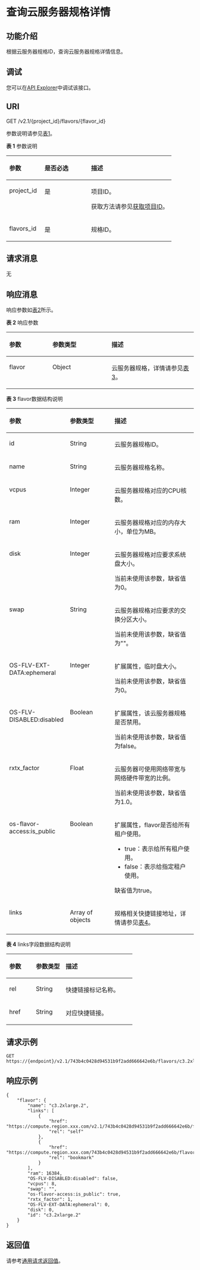 # 查询云服务器规格详情<a name="ecs_03_0703"></a>

## 功能介绍<a name="section64833508"></a>

根据云服务器规格ID，查询云服务器规格详情信息。

## 调试<a name="section926243314015"></a>

您可以在[API Explorer](https://apiexplorer.developer.huaweicloud.com/apiexplorer/doc?product=ECS&api=NovaShowFlavor)中调试该接口。

## URI<a name="section46630661"></a>

GET /v2.1/\{project\_id\}/flavors/\{flavor\_id\}

参数说明请参见[表1](#table47154420)。

**表 1**  参数说明

<a name="table47154420"></a>
<table><thead align="left"><tr id="row324668"><th class="cellrowborder" valign="top" width="21.42%" id="mcps1.2.4.1.1"><p id="p5187119"><a name="p5187119"></a><a name="p5187119"></a>参数</p>
</th>
<th class="cellrowborder" valign="top" width="28.15%" id="mcps1.2.4.1.2"><p id="p17503500"><a name="p17503500"></a><a name="p17503500"></a>是否必选</p>
</th>
<th class="cellrowborder" valign="top" width="50.43%" id="mcps1.2.4.1.3"><p id="p8497414"><a name="p8497414"></a><a name="p8497414"></a>描述</p>
</th>
</tr>
</thead>
<tbody><tr id="row17004965"><td class="cellrowborder" valign="top" width="21.42%" headers="mcps1.2.4.1.1 "><p id="p35224963"><a name="p35224963"></a><a name="p35224963"></a>project_id</p>
</td>
<td class="cellrowborder" valign="top" width="28.15%" headers="mcps1.2.4.1.2 "><p id="p34649765"><a name="p34649765"></a><a name="p34649765"></a>是</p>
</td>
<td class="cellrowborder" valign="top" width="50.43%" headers="mcps1.2.4.1.3 "><p id="p37593705"><a name="p37593705"></a><a name="p37593705"></a>项目ID。</p>
<p id="p1180512217438"><a name="p1180512217438"></a><a name="p1180512217438"></a>获取方法请参见<a href="获取项目ID.md">获取项目ID</a>。</p>
</td>
</tr>
<tr id="row26746391"><td class="cellrowborder" valign="top" width="21.42%" headers="mcps1.2.4.1.1 "><p id="p18974100"><a name="p18974100"></a><a name="p18974100"></a>flavors_id</p>
</td>
<td class="cellrowborder" valign="top" width="28.15%" headers="mcps1.2.4.1.2 "><p id="p60507121"><a name="p60507121"></a><a name="p60507121"></a>是</p>
</td>
<td class="cellrowborder" valign="top" width="50.43%" headers="mcps1.2.4.1.3 "><p id="p2129750"><a name="p2129750"></a><a name="p2129750"></a>规格ID。</p>
</td>
</tr>
</tbody>
</table>

## 请求消息<a name="section17022773"></a>

无

## 响应消息<a name="section18987236"></a>

响应参数如[表2](#table61695723)所示。

**表 2**  响应参数

<a name="table61695723"></a>
<table><thead align="left"><tr id="row52977523"><th class="cellrowborder" valign="top" width="23.057694230576942%" id="mcps1.2.4.1.1"><p id="p110452114597"><a name="p110452114597"></a><a name="p110452114597"></a>参数</p>
</th>
<th class="cellrowborder" valign="top" width="31.516848315168485%" id="mcps1.2.4.1.2"><p id="p71044217595"><a name="p71044217595"></a><a name="p71044217595"></a>参数类型</p>
</th>
<th class="cellrowborder" valign="top" width="45.42545745425458%" id="mcps1.2.4.1.3"><p id="p15104102175910"><a name="p15104102175910"></a><a name="p15104102175910"></a>描述</p>
</th>
</tr>
</thead>
<tbody><tr id="row2794650"><td class="cellrowborder" valign="top" width="23.057694230576942%" headers="mcps1.2.4.1.1 "><p id="p25040094"><a name="p25040094"></a><a name="p25040094"></a>flavor</p>
</td>
<td class="cellrowborder" valign="top" width="31.516848315168485%" headers="mcps1.2.4.1.2 "><p id="p5563313"><a name="p5563313"></a><a name="p5563313"></a>Object</p>
</td>
<td class="cellrowborder" valign="top" width="45.42545745425458%" headers="mcps1.2.4.1.3 "><p id="p29123463"><a name="p29123463"></a><a name="p29123463"></a><span id="text94471119492"><a name="text94471119492"></a><a name="text94471119492"></a>云服务器</span>规格，详情请参见<a href="#table20109663">表3</a>。</p>
</td>
</tr>
</tbody>
</table>

**表 3**  flavor数据结构说明

<a name="table20109663"></a>
<table><thead align="left"><tr id="row50842877"><th class="cellrowborder" valign="top" width="32.39%" id="mcps1.2.4.1.1"><p id="p1011213912218"><a name="p1011213912218"></a><a name="p1011213912218"></a>参数</p>
</th>
<th class="cellrowborder" valign="top" width="23.75%" id="mcps1.2.4.1.2"><p id="p111215914215"><a name="p111215914215"></a><a name="p111215914215"></a>参数类型</p>
</th>
<th class="cellrowborder" valign="top" width="43.86%" id="mcps1.2.4.1.3"><p id="p121121091925"><a name="p121121091925"></a><a name="p121121091925"></a>描述</p>
</th>
</tr>
</thead>
<tbody><tr id="row37029065"><td class="cellrowborder" valign="top" width="32.39%" headers="mcps1.2.4.1.1 "><p id="p46564252"><a name="p46564252"></a><a name="p46564252"></a>id</p>
</td>
<td class="cellrowborder" valign="top" width="23.75%" headers="mcps1.2.4.1.2 "><p id="p28514710"><a name="p28514710"></a><a name="p28514710"></a>String</p>
</td>
<td class="cellrowborder" valign="top" width="43.86%" headers="mcps1.2.4.1.3 "><p id="p50584809"><a name="p50584809"></a><a name="p50584809"></a><span id="text777012118494"><a name="text777012118494"></a><a name="text777012118494"></a>云服务器</span>规格ID。</p>
</td>
</tr>
<tr id="row52610097"><td class="cellrowborder" valign="top" width="32.39%" headers="mcps1.2.4.1.1 "><p id="p33559471"><a name="p33559471"></a><a name="p33559471"></a>name</p>
</td>
<td class="cellrowborder" valign="top" width="23.75%" headers="mcps1.2.4.1.2 "><p id="p66621782"><a name="p66621782"></a><a name="p66621782"></a>String</p>
</td>
<td class="cellrowborder" valign="top" width="43.86%" headers="mcps1.2.4.1.3 "><p id="p47570623"><a name="p47570623"></a><a name="p47570623"></a><span id="text20354412184911"><a name="text20354412184911"></a><a name="text20354412184911"></a>云服务器</span>规格名称。</p>
</td>
</tr>
<tr id="row25482430"><td class="cellrowborder" valign="top" width="32.39%" headers="mcps1.2.4.1.1 "><p id="p50810959"><a name="p50810959"></a><a name="p50810959"></a>vcpus</p>
</td>
<td class="cellrowborder" valign="top" width="23.75%" headers="mcps1.2.4.1.2 "><p id="p40977906"><a name="p40977906"></a><a name="p40977906"></a>Integer</p>
</td>
<td class="cellrowborder" valign="top" width="43.86%" headers="mcps1.2.4.1.3 "><p id="p9449599"><a name="p9449599"></a><a name="p9449599"></a><span id="text341061312497"><a name="text341061312497"></a><a name="text341061312497"></a>云服务器</span>规格对应的CPU核数。</p>
</td>
</tr>
<tr id="row2289826710437"><td class="cellrowborder" valign="top" width="32.39%" headers="mcps1.2.4.1.1 "><p id="p6260494310453"><a name="p6260494310453"></a><a name="p6260494310453"></a>ram</p>
</td>
<td class="cellrowborder" valign="top" width="23.75%" headers="mcps1.2.4.1.2 "><p id="p3783561810453"><a name="p3783561810453"></a><a name="p3783561810453"></a>Integer</p>
</td>
<td class="cellrowborder" valign="top" width="43.86%" headers="mcps1.2.4.1.3 "><p id="p42285210453"><a name="p42285210453"></a><a name="p42285210453"></a><span id="text16965151354916"><a name="text16965151354916"></a><a name="text16965151354916"></a>云服务器</span>规格对应的内存大小，单位为MB。</p>
</td>
</tr>
<tr id="row17937528"><td class="cellrowborder" valign="top" width="32.39%" headers="mcps1.2.4.1.1 "><p id="p43653635"><a name="p43653635"></a><a name="p43653635"></a>disk</p>
</td>
<td class="cellrowborder" valign="top" width="23.75%" headers="mcps1.2.4.1.2 "><p id="p57980147"><a name="p57980147"></a><a name="p57980147"></a>Integer</p>
</td>
<td class="cellrowborder" valign="top" width="43.86%" headers="mcps1.2.4.1.3 "><p id="p56052334"><a name="p56052334"></a><a name="p56052334"></a><span id="text1538714184913"><a name="text1538714184913"></a><a name="text1538714184913"></a>云服务器</span>规格对应要求系统盘大小。</p>
<p id="p34708966"><a name="p34708966"></a><a name="p34708966"></a>当前未使用该参数，缺省值为0。</p>
</td>
</tr>
<tr id="row43945239"><td class="cellrowborder" valign="top" width="32.39%" headers="mcps1.2.4.1.1 "><p id="p2794612"><a name="p2794612"></a><a name="p2794612"></a>swap</p>
</td>
<td class="cellrowborder" valign="top" width="23.75%" headers="mcps1.2.4.1.2 "><p id="p14734188"><a name="p14734188"></a><a name="p14734188"></a>String</p>
</td>
<td class="cellrowborder" valign="top" width="43.86%" headers="mcps1.2.4.1.3 "><p id="p1699362755013"><a name="p1699362755013"></a><a name="p1699362755013"></a><span id="text1510713156497"><a name="text1510713156497"></a><a name="text1510713156497"></a>云服务器</span>规格对应要求的交换分区大小。</p>
<p id="p4563766173425"><a name="p4563766173425"></a><a name="p4563766173425"></a>当前未使用该参数，缺省值为""。</p>
</td>
</tr>
<tr id="row34246806"><td class="cellrowborder" valign="top" width="32.39%" headers="mcps1.2.4.1.1 "><p id="p22527890"><a name="p22527890"></a><a name="p22527890"></a>OS-FLV-EXT-DATA:ephemeral</p>
</td>
<td class="cellrowborder" valign="top" width="23.75%" headers="mcps1.2.4.1.2 "><p id="p31767774"><a name="p31767774"></a><a name="p31767774"></a>Integer</p>
</td>
<td class="cellrowborder" valign="top" width="43.86%" headers="mcps1.2.4.1.3 "><p id="p16591226713"><a name="p16591226713"></a><a name="p16591226713"></a>扩展属性，临时盘大小。</p>
<p id="p1140814148017"><a name="p1140814148017"></a><a name="p1140814148017"></a>当前未使用该参数，缺省值为0。</p>
</td>
</tr>
<tr id="row55347837"><td class="cellrowborder" valign="top" width="32.39%" headers="mcps1.2.4.1.1 "><p id="p53989823"><a name="p53989823"></a><a name="p53989823"></a>OS-FLV-DISABLED:disabled</p>
</td>
<td class="cellrowborder" valign="top" width="23.75%" headers="mcps1.2.4.1.2 "><p id="p26649649"><a name="p26649649"></a><a name="p26649649"></a>Boolean</p>
</td>
<td class="cellrowborder" valign="top" width="43.86%" headers="mcps1.2.4.1.3 "><p id="p32761310192019"><a name="p32761310192019"></a><a name="p32761310192019"></a>扩展属性，该<span id="text3626131554913"><a name="text3626131554913"></a><a name="text3626131554913"></a>云服务器</span>规格是否禁用。</p>
<p id="p182115151112"><a name="p182115151112"></a><a name="p182115151112"></a>当前未使用该参数，缺省值为false。</p>
</td>
</tr>
<tr id="row29760277"><td class="cellrowborder" valign="top" width="32.39%" headers="mcps1.2.4.1.1 "><p id="p61772230"><a name="p61772230"></a><a name="p61772230"></a>rxtx_factor</p>
</td>
<td class="cellrowborder" valign="top" width="23.75%" headers="mcps1.2.4.1.2 "><p id="p17171756"><a name="p17171756"></a><a name="p17171756"></a>Float</p>
</td>
<td class="cellrowborder" valign="top" width="43.86%" headers="mcps1.2.4.1.3 "><p id="p16772171313154"><a name="p16772171313154"></a><a name="p16772171313154"></a><span id="text3130216164920"><a name="text3130216164920"></a><a name="text3130216164920"></a>云服务器</span>可使用网络带宽与网络硬件带宽的比例。</p>
<p id="p3711880173425"><a name="p3711880173425"></a><a name="p3711880173425"></a>当前未使用该参数，缺省值为1.0。</p>
</td>
</tr>
<tr id="row5115727"><td class="cellrowborder" valign="top" width="32.39%" headers="mcps1.2.4.1.1 "><p id="p11720763"><a name="p11720763"></a><a name="p11720763"></a>os-flavor-access:is_public</p>
</td>
<td class="cellrowborder" valign="top" width="23.75%" headers="mcps1.2.4.1.2 "><p id="p60282721"><a name="p60282721"></a><a name="p60282721"></a>Boolean</p>
</td>
<td class="cellrowborder" valign="top" width="43.86%" headers="mcps1.2.4.1.3 "><p id="p8894218182818"><a name="p8894218182818"></a><a name="p8894218182818"></a>扩展属性，flavor是否给所有租户使用。</p>
<a name="ul1474014143815"></a><a name="ul1474014143815"></a><ul id="ul1474014143815"><li>true：表示给所有租户使用。</li><li>false：表示给指定租户使用。</li></ul>
<p id="p35038271466"><a name="p35038271466"></a><a name="p35038271466"></a>缺省值为true。</p>
</td>
</tr>
<tr id="row57014372193259"><td class="cellrowborder" valign="top" width="32.39%" headers="mcps1.2.4.1.1 "><p id="p1587802219356"><a name="p1587802219356"></a><a name="p1587802219356"></a>links</p>
</td>
<td class="cellrowborder" valign="top" width="23.75%" headers="mcps1.2.4.1.2 "><p id="p1105141919356"><a name="p1105141919356"></a><a name="p1105141919356"></a>Array of objects</p>
</td>
<td class="cellrowborder" valign="top" width="43.86%" headers="mcps1.2.4.1.3 "><p id="p342100019356"><a name="p342100019356"></a><a name="p342100019356"></a>规格相关快捷链接地址，详情请参见<a href="#table35514108193545">表4</a>。</p>
</td>
</tr>
</tbody>
</table>

**表 4**  links字段数据结构说明

<a name="table35514108193545"></a>
<table><thead align="left"><tr id="row23367815193545"><th class="cellrowborder" valign="top" width="21.18%" id="mcps1.2.4.1.1"><p id="p98047153213"><a name="p98047153213"></a><a name="p98047153213"></a>参数</p>
</th>
<th class="cellrowborder" valign="top" width="23.62%" id="mcps1.2.4.1.2"><p id="p188041415328"><a name="p188041415328"></a><a name="p188041415328"></a>参数类型</p>
</th>
<th class="cellrowborder" valign="top" width="55.2%" id="mcps1.2.4.1.3"><p id="p17804181511210"><a name="p17804181511210"></a><a name="p17804181511210"></a>描述</p>
</th>
</tr>
</thead>
<tbody><tr id="row37879124193545"><td class="cellrowborder" valign="top" width="21.18%" headers="mcps1.2.4.1.1 "><p id="p48310227193545"><a name="p48310227193545"></a><a name="p48310227193545"></a>rel</p>
</td>
<td class="cellrowborder" valign="top" width="23.62%" headers="mcps1.2.4.1.2 "><p id="p20814310193545"><a name="p20814310193545"></a><a name="p20814310193545"></a>String</p>
</td>
<td class="cellrowborder" valign="top" width="55.2%" headers="mcps1.2.4.1.3 "><p id="p8237558193545"><a name="p8237558193545"></a><a name="p8237558193545"></a>快捷链接标记名称。</p>
</td>
</tr>
<tr id="row7029160193545"><td class="cellrowborder" valign="top" width="21.18%" headers="mcps1.2.4.1.1 "><p id="p32491069193545"><a name="p32491069193545"></a><a name="p32491069193545"></a>href</p>
</td>
<td class="cellrowborder" valign="top" width="23.62%" headers="mcps1.2.4.1.2 "><p id="p14530947193545"><a name="p14530947193545"></a><a name="p14530947193545"></a>String</p>
</td>
<td class="cellrowborder" valign="top" width="55.2%" headers="mcps1.2.4.1.3 "><p id="p36156065193545"><a name="p36156065193545"></a><a name="p36156065193545"></a>对应快捷链接。</p>
</td>
</tr>
</tbody>
</table>

## 请求示例<a name="section17318173018714"></a>

```
GET https://{endpoint}/v2.1/743b4c0428d94531b9f2add666642e6b/flavors/c3.2xlarge.2
```

## 响应示例<a name="section17459730163216"></a>

```
{
    "flavor": {
        "name": "c3.2xlarge.2",
        "links": [
            {
                "href": "https://compute.region.xxx.com/v2.1/743b4c0428d94531b9f2add666642e6b/flavors/c3.2xlarge.2",
                "rel": "self"
            },
            {
                "href": "https://compute.region.xxx.com/743b4c0428d94531b9f2add666642e6b/flavors/c3.2xlarge.2",
                "rel": "bookmark"
            }
        ],
        "ram": 16384,
        "OS-FLV-DISABLED:disabled": false,
        "vcpus": 8,
        "swap": "",
        "os-flavor-access:is_public": true,
        "rxtx_factor": 1,
        "OS-FLV-EXT-DATA:ephemeral": 0,
        "disk": 0,
        "id": "c3.2xlarge.2"
    }
}
```

## 返回值<a name="section36667404"></a>

请参考[通用请求返回值](通用请求返回值.md)。

